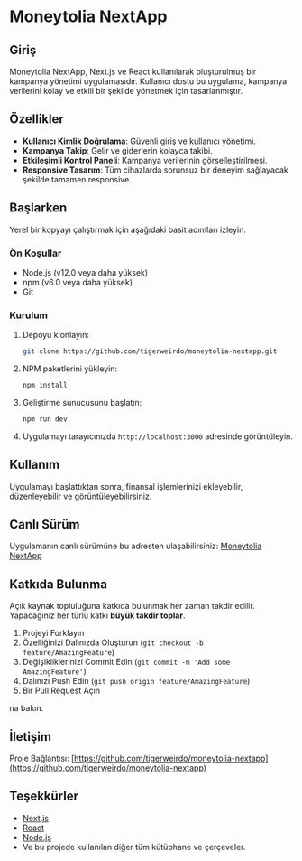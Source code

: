 
# Moneytolia NextApp

## Giriş
Moneytolia NextApp, Next.js ve React kullanılarak oluşturulmuş bir kampanya yönetimi uygulamasıdır. Kullanıcı dostu bu uygulama, kampanya verilerini kolay ve etkili bir şekilde yönetmek için tasarlanmıştır.

## Özellikler
- **Kullanıcı Kimlik Doğrulama**: Güvenli giriş ve kullanıcı yönetimi.
- **Kampanya Takip**: Gelir ve giderlerin kolayca takibi.
- **Etkileşimli Kontrol Paneli**: Kampanya verilerinin görselleştirilmesi.
- **Responsive Tasarım**: Tüm cihazlarda sorunsuz bir deneyim sağlayacak şekilde tamamen responsive.

## Başlarken
Yerel bir kopyayı çalıştırmak için aşağıdaki basit adımları izleyin.

### Ön Koşullar
- Node.js (v12.0 veya daha yüksek)
- npm (v6.0 veya daha yüksek)
- Git

### Kurulum
1. Depoyu klonlayın:
   ```bash
   git clone https://github.com/tigerweirdo/moneytolia-nextapp.git
   ```
2. NPM paketlerini yükleyin:
   ```bash
   npm install
   ```
3. Geliştirme sunucusunu başlatın:
   ```bash
   npm run dev
   ```
4. Uygulamayı tarayıcınızda `http://localhost:3000` adresinde görüntüleyin.

## Kullanım
Uygulamayı başlattıktan sonra, finansal işlemlerinizi ekleyebilir, düzenleyebilir ve görüntüleyebilirsiniz.

## Canlı Sürüm
Uygulamanın canlı sürümüne bu adresten ulaşabilirsiniz: [Moneytolia NextApp](https://moneytolia-nextapp.vercel.app/)

## Katkıda Bulunma
Açık kaynak topluluğuna katkıda bulunmak her zaman takdir edilir. Yapacağınız her türlü katkı **büyük takdir toplar**.

1. Projeyi Forklayın
2. Özelliğinizi Dalınızda Oluşturun (`git checkout -b feature/AmazingFeature`)
3. Değişikliklerinizi Commit Edin (`git commit -m 'Add some AmazingFeature'`)
4. Dalınızı Push Edin (`git push origin feature/AmazingFeature`)
5. Bir Pull Request Açın

na bakın.

## İletişim
Proje Bağlantısı: [https://github.com/tigerweirdo/moneytolia-nextapp](https://github.com/tigerweirdo/moneytolia-nextapp)

## Teşekkürler
- [Next.js](https://nextjs.org/)
- [React](https://reactjs.org/)
- [Node.js](https://nodejs.org/)
- Ve bu projede kullanılan diğer tüm kütüphane ve çerçeveler.
